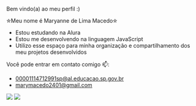 Bem vindo(a) ao meu perfil :)

✮Meu nome é Maryanne de Lima Macedo✮

* Estou estudando na Alura
* Estou me desenvolvendo na linguagem JavaScript
* Utilizo esse espaço para minha organização e compartilhamento dos meu projetos desenvolvidos

Você pode entrar em contato comigo 📫:

* 00001114712991sp@al.educacao.sp.gov.br
* marymacedo2401@gmail.com

![](https://media1.tenor.com/m/5WtLjGocPp0AAAAC/jean-luc-godard-john-luke-godard.gif)
![](https://media1.tenor.com/m/vc7yuenl7EYAAAAC/anna-karina-jean-luc-godard.gif)
